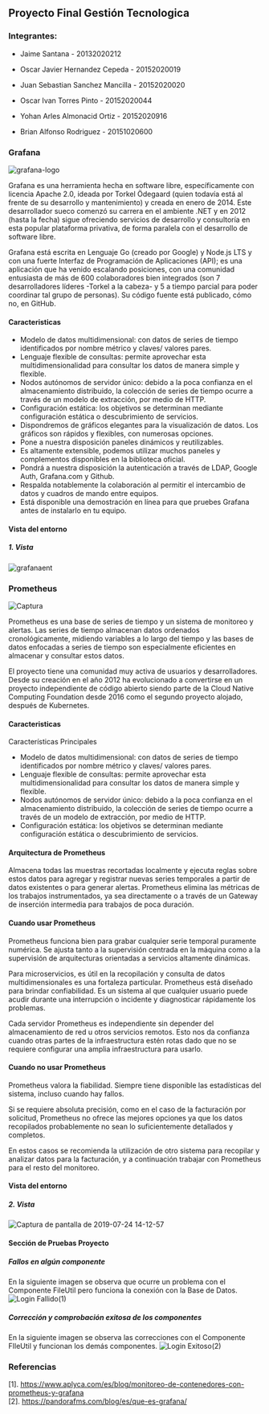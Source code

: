 ## Proyecto Final Gestión Tecnologica
### Integrantes:

- Jaime Santana - 20132020212

- Oscar Javier Hernandez Cepeda - 20152020019

- Juan Sebastian Sanchez Mancilla - 20152020020 

- Oscar Ivan Torres Pinto - 20152020044

- Yohan Arles Almonacid Ortiz - 20152020916 

- Brian Alfonso Rodriguez - 20151020600


### Grafana
![grafana-logo](https://user-images.githubusercontent.com/30842893/61815686-6d6bc580-ae10-11e9-8ce6-f5fde3f872dd.jpg)

Grafana es una herramienta hecha en software libre, específicamente con licencia Apache 2.0, ideada por Torkel Ödegaard (quien todavía está al frente de su desarrollo y mantenimiento) y creada en enero de 2014. Este desarrollador sueco comenzó su carrera en el ambiente .NET y en 2012 (hasta la fecha) sigue ofreciendo servicios de desarrollo y consultoría en esta popular plataforma privativa, de forma paralela con el desarrollo de software libre.

Grafana está escrita en Lenguaje Go (creado por Google) y Node.js LTS y con una fuerte Interfaz de Programación de Aplicaciones (API); es una aplicación que ha venido escalando posiciones, con una comunidad entusiasta de más de 600 colaboradores bien integrados (son 7 desarrolladores líderes -Torkel a la cabeza- y 5 a tiempo parcial para poder coordinar tal grupo de personas). Su código fuente está publicado, cómo no, en GitHub.

#### Caracteristicas

- Modelo de datos multidimensional: con datos de series de tiempo identificados por nombre métrico y claves/ valores pares.
- Lenguaje flexible de consultas: permite aprovechar esta multidimensionalidad para consultar los datos de manera simple y flexible.
- Nodos autónomos de servidor único: debido a la poca confianza en el almacenamiento distribuido, la colección de series de tiempo ocurre a través de un modelo de extracción, por medio de HTTP.
- Configuración estática:  los objetivos se determinan mediante configuración estática o descubrimiento de servicios.
- Dispondremos de gráficos elegantes para la visualización de datos. Los gráficos son rápidos y flexibles, con numerosas opciones.
- Pone a nuestra disposición paneles dinámicos y reutilizables.
- Es altamente extensible, podemos utilizar muchos paneles y complementos disponibles en la biblioteca oficial.
- Pondrá a nuestra disposición la autenticación a través de LDAP, Google Auth, Grafana.com y Github.
- Respalda notablemente la colaboración al permitir el intercambio de datos y cuadros de mando entre equipos.
- Está disponible una demostración en línea para que pruebes Grafana antes de instalarlo en tu equipo.
#### Vista del entorno
##### 1. Vista <br />
![grafanaent](https://user-images.githubusercontent.com/30842893/61821426-cc373c00-ae1c-11e9-9ada-5e9ff5fffed3.png)

### Prometheus
![Captura](https://user-images.githubusercontent.com/30842893/61816638-6645b700-ae12-11e9-8008-4065076442db.png)

Prometheus es una base de series de tiempo y un sistema de monitoreo y alertas. Las series de tiempo almacenan datos ordenados cronológicamente, midiendo variables a lo largo del tiempo y las bases de datos enfocadas a series de tiempo son especialmente eficientes en almacenar y consultar estos datos.

El proyecto tiene una comunidad muy activa de usuarios y desarrolladores. Desde su creación en el año 2012 ha evolucionado a convertirse en un proyecto independiente de código abierto siendo parte de la Cloud Native Computing Foundation desde 2016 como el segundo proyecto alojado, después de Kubernetes.

#### Caracteristicas

Características Principales

- Modelo de datos multidimensional: con datos de series de tiempo identificados por nombre métrico y claves/ valores pares.
- Lenguaje flexible de consultas: permite aprovechar esta multidimensionalidad para consultar los datos de manera simple y flexible.
- Nodos autónomos de servidor único: debido a la poca confianza en el almacenamiento distribuido, la colección de series de tiempo ocurre a través de un modelo de extracción, por medio de HTTP.
- Configuración estática:  los objetivos se determinan mediante configuración estática o descubrimiento de servicios.

#### Arquitectura de Prometheus
Almacena todas las muestras recortadas localmente y ejecuta reglas sobre estos datos para agregar y registrar nuevas series temporales a partir de datos existentes o para generar alertas.
Prometheus elimina las métricas de los trabajos instrumentados, ya sea directamente o a través de un Gateway de inserción intermedia para trabajos de poca duración.

#### Cuando usar Prometheus
Prometheus funciona bien para grabar cualquier serie temporal puramente numérica. Se ajusta tanto a la supervisión centrada en la máquina como a la supervisión de arquitecturas orientadas a servicios altamente dinámicas.

Para microservicios, es útil en la recopilación y consulta de datos multidimensionales es una fortaleza particular. Prometheus está diseñado para brindar confiabilidad. Es un sistema al que cualquier usuario puede acudir durante una interrupción o incidente  y diagnosticar rápidamente los problemas.

Cada servidor Prometheus es independiente sin depender del almacenamiento de red u otros servicios remotos. Esto nos da confianza cuando otras partes de la infraestructura estén rotas dado que no se requiere configurar una amplia infraestructura para usarlo.

#### Cuando no usar Prometheus
Prometheus valora la fiabilidad. Siempre tiene disponible las estadísticas del sistema, incluso cuando hay fallos.

Si se requiere absoluta precisión, como en el caso de la facturación por solicitud, Prometheus no ofrece las mejores opciones ya que los datos recopilados probablemente no sean lo suficientemente detallados y completos.

En estos casos se recomienda la utilización de otro sistema para recopilar y analizar datos para la facturación, y a continuación trabajar con Prometheus para el resto del monitoreo.

#### Vista del entorno
##### 2. Vista <br />
![Captura de pantalla de 2019-07-24 14-12-57](https://user-images.githubusercontent.com/30842893/61821616-39e36800-ae1d-11e9-9f6a-7b96e85aa201.png)

#### Sección de Pruebas Proyecto

##### Fallos en algún componente
En la siguiente imagen se observa que ocurre un problema con el Componente FileUtil pero funciona la conexión con la Base de Datos.
![Login Fallido(1)](https://user-images.githubusercontent.com/30842893/61818795-3a790000-ae17-11e9-99fe-b670f667c508.png)

##### Corrección y comprobación exitosa de los componentes
En la siguiente imagen se observa las correcciones con el Componente FIleUtil y funcionan los demás componentes.
![Login Exitoso(2)](https://user-images.githubusercontent.com/30842893/61819035-d145bc80-ae17-11e9-869f-d37b069d258d.png)


### Referencias 
[1]. https://www.aplyca.com/es/blog/monitoreo-de-contenedores-con-prometheus-y-grafana <br />
[2]. https://pandorafms.com/blog/es/que-es-grafana/  <br />
